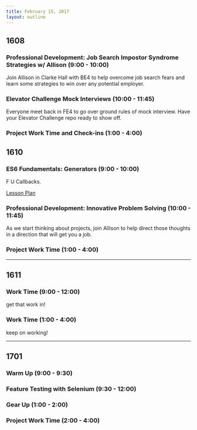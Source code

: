 ```yaml
---
title: February 15, 2017
layout: outline
---
```


## 1608

### Professional Development: Job Search Impostor Syndrome Strategies w/ Allison (9:00 - 10:00)
Join Allison in Clarke Hall with BE4 to help overcome job search fears and learn some strategies to win over any potential employer.

### Elevator Challenge Mock Interviews (10:00 - 11:45)
Everyone meet back in FE4 to go over ground rules of mock interview. Have your Elevator Challenge repo ready to show off.

### Project Work Time and Check-ins (1:00 - 4:00)

## 1610

### ES6 Fundamentals: Generators (9:00 - 10:00)
F U Callbacks.  

[Lesson Plan](http://frontend.turing.io/lessons/es6-generators.html)  

### Professional Development: Innovative Problem Solving (10:00 - 11:45)
As we start thinking about projects, join Allison to help direct those thoughts in a direction that will get you a job.

### Project Work Time (1:00 - 4:00)
--------------------------------------------

## 1611

### Work Time (9:00 - 12:00)

get that work in!

### Work Time (1:00 - 4:00)

keep on working!

--------------------------------------------
## 1701

### Warm Up (9:00 - 9:30)

### Feature Testing with Selenium (9:30 - 12:00)

### Gear Up (1:00 - 2:00)

### Project Work Time (2:00 - 4:00)

